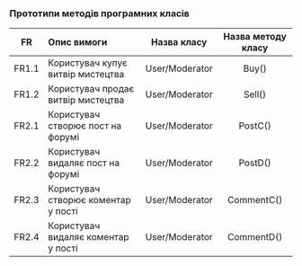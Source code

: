 ### Прототипи методів програмних класів

FR|Опис вимоги|Назва класу|Назва методу класу|
|:-----:|:-----|:-----:|:-----:|
|FR1.1|Користувач купує витвір мистецтва|User/Moderator|Buy()|
|FR1.2|Користувач продає витвір мистецтва|User/Moderator|Sell()|
|FR2.1|Користувач створює пост на форумі|User/Moderator|PostC()|
|FR2.2|Користувач видаляє пост на форумі|User/Moderator|PostD()|
|FR2.3|Користувач створює коментар у пості|User/Moderator|CommentC()|
|FR2.4|Користувач видаляє коментар у пості|User/Moderator|CommentD()|